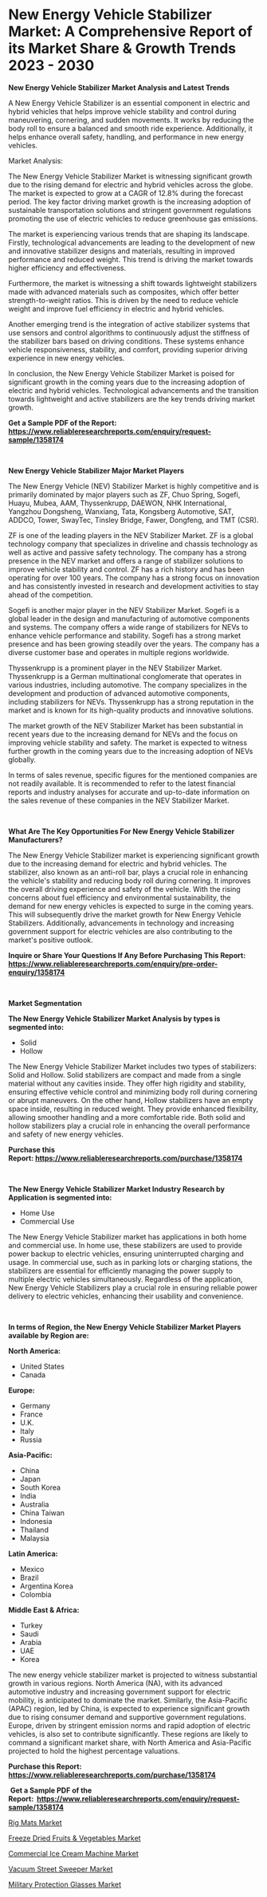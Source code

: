 <p><h1>New Energy Vehicle Stabilizer Market: A Comprehensive Report of its Market Share & Growth Trends 2023 - 2030</h1></p><p><strong>New Energy Vehicle Stabilizer Market Analysis and Latest Trends</strong></p>
<p><p>A New Energy Vehicle Stabilizer is an essential component in electric and hybrid vehicles that helps improve vehicle stability and control during maneuvering, cornering, and sudden movements. It works by reducing the body roll to ensure a balanced and smooth ride experience. Additionally, it helps enhance overall safety, handling, and performance in new energy vehicles.</p><p>Market Analysis:</p><p>The New Energy Vehicle Stabilizer Market is witnessing significant growth due to the rising demand for electric and hybrid vehicles across the globe. The market is expected to grow at a CAGR of 12.8% during the forecast period. The key factor driving market growth is the increasing adoption of sustainable transportation solutions and stringent government regulations promoting the use of electric vehicles to reduce greenhouse gas emissions.</p><p>The market is experiencing various trends that are shaping its landscape. Firstly, technological advancements are leading to the development of new and innovative stabilizer designs and materials, resulting in improved performance and reduced weight. This trend is driving the market towards higher efficiency and effectiveness.</p><p>Furthermore, the market is witnessing a shift towards lightweight stabilizers made with advanced materials such as composites, which offer better strength-to-weight ratios. This is driven by the need to reduce vehicle weight and improve fuel efficiency in electric and hybrid vehicles.</p><p>Another emerging trend is the integration of active stabilizer systems that use sensors and control algorithms to continuously adjust the stiffness of the stabilizer bars based on driving conditions. These systems enhance vehicle responsiveness, stability, and comfort, providing superior driving experience in new energy vehicles.</p><p>In conclusion, the New Energy Vehicle Stabilizer Market is poised for significant growth in the coming years due to the increasing adoption of electric and hybrid vehicles. Technological advancements and the transition towards lightweight and active stabilizers are the key trends driving market growth.</p></p>
<p><strong>Get a Sample PDF of the Report:&nbsp; <a href="https://www.reliableresearchreports.com/enquiry/request-sample/1358174">https://www.reliableresearchreports.com/enquiry/request-sample/1358174</a></strong></p>
<p>&nbsp;</p>
<p><strong>New Energy Vehicle Stabilizer Major Market Players</strong></p>
<p><p>The New Energy Vehicle (NEV) Stabilizer Market is highly competitive and is primarily dominated by major players such as ZF, Chuo Spring, Sogefi, Huayu, Mubea, AAM, Thyssenkrupp, DAEWON, NHK International, Yangzhou Dongsheng, Wanxiang, Tata, Kongsberg Automotive, SAT, ADDCO, Tower, SwayTec, Tinsley Bridge, Fawer, Dongfeng, and TMT (CSR). </p><p>ZF is one of the leading players in the NEV Stabilizer Market. ZF is a global technology company that specializes in driveline and chassis technology as well as active and passive safety technology. The company has a strong presence in the NEV market and offers a range of stabilizer solutions to improve vehicle stability and control. ZF has a rich history and has been operating for over 100 years. The company has a strong focus on innovation and has consistently invested in research and development activities to stay ahead of the competition.</p><p>Sogefi is another major player in the NEV Stabilizer Market. Sogefi is a global leader in the design and manufacturing of automotive components and systems. The company offers a wide range of stabilizers for NEVs to enhance vehicle performance and stability. Sogefi has a strong market presence and has been growing steadily over the years. The company has a diverse customer base and operates in multiple regions worldwide.</p><p>Thyssenkrupp is a prominent player in the NEV Stabilizer Market. Thyssenkrupp is a German multinational conglomerate that operates in various industries, including automotive. The company specializes in the development and production of advanced automotive components, including stabilizers for NEVs. Thyssenkrupp has a strong reputation in the market and is known for its high-quality products and innovative solutions.</p><p>The market growth of the NEV Stabilizer Market has been substantial in recent years due to the increasing demand for NEVs and the focus on improving vehicle stability and safety. The market is expected to witness further growth in the coming years due to the increasing adoption of NEVs globally.</p><p>In terms of sales revenue, specific figures for the mentioned companies are not readily available. It is recommended to refer to the latest financial reports and industry analyses for accurate and up-to-date information on the sales revenue of these companies in the NEV Stabilizer Market.</p></p>
<p>&nbsp;</p>
<p><strong>What Are The Key Opportunities For New Energy Vehicle Stabilizer Manufacturers?</strong></p>
<p><p>The New Energy Vehicle Stabilizer market is experiencing significant growth due to the increasing demand for electric and hybrid vehicles. The stabilizer, also known as an anti-roll bar, plays a crucial role in enhancing the vehicle's stability and reducing body roll during cornering. It improves the overall driving experience and safety of the vehicle. With the rising concerns about fuel efficiency and environmental sustainability, the demand for new energy vehicles is expected to surge in the coming years. This will subsequently drive the market growth for New Energy Vehicle Stabilizers. Additionally, advancements in technology and increasing government support for electric vehicles are also contributing to the market's positive outlook.</p></p>
<p><strong>Inquire or Share Your Questions If Any Before Purchasing This Report: <a href="https://www.reliableresearchreports.com/enquiry/pre-order-enquiry/1358174">https://www.reliableresearchreports.com/enquiry/pre-order-enquiry/1358174</a></strong></p>
<p>&nbsp;</p>
<p><strong>Market Segmentation</strong></p>
<p><strong>The New Energy Vehicle Stabilizer Market Analysis by types is segmented into:</strong></p>
<p><ul><li>Solid</li><li>Hollow</li></ul></p>
<p><p>The New Energy Vehicle Stabilizer Market includes two types of stabilizers: Solid and Hollow. Solid stabilizers are compact and made from a single material without any cavities inside. They offer high rigidity and stability, ensuring effective vehicle control and minimizing body roll during cornering or abrupt maneuvers. On the other hand, Hollow stabilizers have an empty space inside, resulting in reduced weight. They provide enhanced flexibility, allowing smoother handling and a more comfortable ride. Both solid and hollow stabilizers play a crucial role in enhancing the overall performance and safety of new energy vehicles.</p></p>
<p><strong>Purchase this Report:&nbsp;<a href="https://www.reliableresearchreports.com/purchase/1358174">https://www.reliableresearchreports.com/purchase/1358174</a></strong></p>
<p>&nbsp;</p>
<p><strong>The New Energy Vehicle Stabilizer Market Industry Research by Application is segmented into:</strong></p>
<p><ul><li>Home Use</li><li>Commercial Use</li></ul></p>
<p><p>The New Energy Vehicle Stabilizer market has applications in both home and commercial use. In home use, these stabilizers are used to provide power backup to electric vehicles, ensuring uninterrupted charging and usage. In commercial use, such as in parking lots or charging stations, the stabilizers are essential for efficiently managing the power supply to multiple electric vehicles simultaneously. Regardless of the application, New Energy Vehicle Stabilizers play a crucial role in ensuring reliable power delivery to electric vehicles, enhancing their usability and convenience.</p></p>
<p>&nbsp;</p>
<p><strong>In terms of Region, the New Energy Vehicle Stabilizer Market Players available by Region are:</strong></p>
<p>
    <p> <strong> North America: </strong>
        <ul>
            <li>United States</li>
            <li>Canada</li>
        </ul>
        </p> 
    <p> <strong> Europe: </strong>
        <ul>
            <li>Germany</li>
            <li>France</li>
            <li>U.K.</li>
            <li>Italy</li>
            <li>Russia</li>
        </ul>
        </p> 
    <p> <strong> Asia-Pacific: </strong>
        <ul>
            <li>China</li>
            <li>Japan</li>
            <li>South Korea</li>
            <li>India</li>
            <li>Australia</li>
            <li>China Taiwan</li>
            <li>Indonesia</li>
            <li>Thailand</li>
            <li>Malaysia</li>
        </ul>
        </p> 
    <p> <strong> Latin America: </strong>
        <ul>
            <li>Mexico</li>
            <li>Brazil</li>
            <li>Argentina Korea</li>
            <li>Colombia</li>
        </ul>
        </p> 
    <p> <strong> Middle East & Africa: </strong>
        <ul>
            <li>Turkey</li>
            <li>Saudi</li>
            <li>Arabia</li>
            <li>UAE</li>
            <li>Korea</li>
        </ul>
    </p>
    </p>
<p><p>The new energy vehicle stabilizer market is projected to witness substantial growth in various regions. North America (NA), with its advanced automotive industry and increasing government support for electric mobility, is anticipated to dominate the market. Similarly, the Asia-Pacific (APAC) region, led by China, is expected to experience significant growth due to rising consumer demand and supportive government regulations. Europe, driven by stringent emission norms and rapid adoption of electric vehicles, is also set to contribute significantly. These regions are likely to command a significant market share, with North America and Asia-Pacific projected to hold the highest percentage valuations.</p></p>
<p><strong>Purchase this Report: <a href="https://www.reliableresearchreports.com/purchase/1358174">https://www.reliableresearchreports.com/purchase/1358174</a></strong></p>
<p>&nbsp;<strong>Get a Sample PDF of the Report:&nbsp;&nbsp;<a href="https://www.reliableresearchreports.com/enquiry/request-sample/1358174">https://www.reliableresearchreports.com/enquiry/request-sample/1358174</a></strong></p>
<p><strong></strong></p>
<p><p><a href="https://www.linkedin.com/pulse/rig-mats-market-research-report-provides-thorough-industry-rodwe/">Rig Mats Market</a></p><p><a href="https://medium.com/@claudekunze/freeze-dried-fruits-amp-vegetables-market-size-cagr-trends-2024-2030-4c988780e480">Freeze Dried Fruits & Vegetables Market</a></p><p><a href="https://www.linkedin.com/pulse/commercial-ice-cream-machine-market-insights-players-forecast-ttoye/">Commercial Ice Cream Machine Market</a></p><p><a href="https://www.linkedin.com/pulse/vacuum-street-sweeper-market-research-report-provides-thorough-rswte/">Vacuum Street Sweeper Market</a></p><p><a href="https://medium.com/@tonikuhic/military-protection-glasses-market-trends-forecast-and-competitive-analysis-to-2030-236d2d553a00">Military Protection Glasses Market</a></p></p>